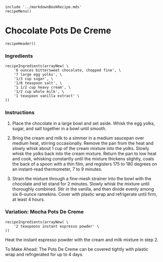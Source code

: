 ~~~ markdown-script
include '../markdownBookRecipe.mds'
recipeMenu()
~~~

# Chocolate Pots De Creme

~~~ markdown-script
recipeHeader()
~~~

### Ingredients

~~~ markdown-script
recipeIngredients(arrayNew( \
    '6 ounces bittersweet chocolate, chopped fine', \
    '7 large egg yolks', \
    '1/3 cup sugar', \
    '1/8 teaspoon salt', \
    '1 1/2 cup heavy cream', \
    '1/2 cup whole milk', \
    '1 teaspoon vanilla extract' \
))
~~~


### Instructions

1. Place the chocolate in a large bowl and set aside. Whisk the egg yolks, sugar, and salt together
   in a bowl until smooth.

2. Bring the cream and milk to a simmer in a medium saucepan over medium heat, stirring
   occasionally. Remove the pan from the heat and slowly whisk about 1 cup of the cream mixture into
   the yolks. Slowly whisk the yolks back into the cream mixture. Return the pan to low heat and
   cook, whisking constantly until the mixture thickens slightly, coats the back of a spoon with a
   thin film, and registers 175 to 180 degrees on an instant-read thermometer, 7 to 9 minutes.

3. Strain the mixture through a fine-mesh strainer into the bowl with the chocolate and let stand
   for 2 minutes. Slowly whisk the mixture until thoroughly combined. Stir in the vanilla, and then
   divide evenly among six 6-ounce ramekins. Cover with plastic wrap and refrigerate until firm, at
   least 4 hours.


### Variation:  Mocha Pots De Creme

~~~ markdown-script
recipeIngredients(arrayNew( \
    '2 teaspoons instant espresso powder' \
))
~~~

Heat the instant espresso powder with the cream and milk mixture in step 2.

To Make Ahead: The Pots De Creme can be covered tightly with plastic wrap and refrigerated for up to
4 days.
